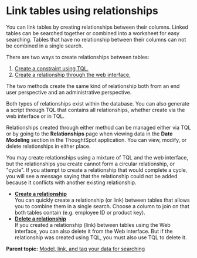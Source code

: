 # Link tables using relationships

You can link tables by creating relationships between their columns. Linked tables can be searched together or combined into a worksheet for easy searching. Tables that have no relationship between their columns can not be combined in a single search.

There are two ways to create relationships between tables:

1.  [Create a constraint using TQL.](../loading/constraints.html#)
2.  [Create a relationship through the web interface.](create_new_relationship.html#)

The two methods create the same kind of relationship both from an end user perspective and an administrative perspective.

Both types of relationships exist within the database. You can also generate a script through TQL that contains all relationships, whether create via the web interface or in TQL.

Relationships created through either method can be managed either via TQL or by going to the **Relationships** page when viewing data in the **Date Modeling** section in the ThoughtSpot application. You can view, modify, or delete relationships in either place.

You may create relationships using a mixture of TQL and the web interface, but the relationships you create cannot form a circular relationship, or "cycle". If you attempt to create a relationship that would complete a cycle, you will see a message saying that the relationship could not be added because it conflicts with another existing relationship.

-   **[Create a relationship](../../admin/data_modeling/create_new_relationship.html)**  
You can quickly create a relationship \(or link\) between tables that allows you to combine them in a single search. Choose a column to join on that both tables contain \(e.g. employee ID or product key\).
-   **[Delete a relationship](../../admin/data_modeling/delete_relationship.html)**  
If you created a relationship \(link\) between tables using the Web interface, you can also delete it from the Web interface. But if the relationship was created using TQL, you must also use TQL to delete it.

**Parent topic:** [Model, link, and tag your data for searching](../../admin/data_modeling/about_data_modeling_intro.html)

